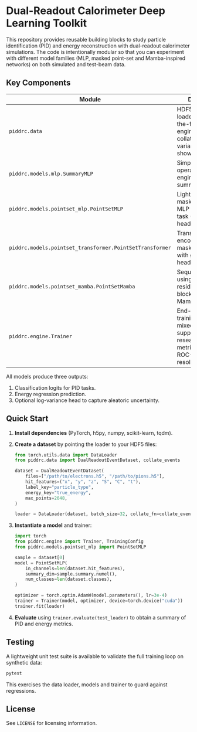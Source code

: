 # Dual-Readout Calorimeter Deep Learning Toolkit

This repository provides reusable building blocks to study particle
identification (PID) and energy reconstruction with dual-readout
calorimeter simulations.  The code is intentionally modular so that you
can experiment with different model families (MLP, masked point-set and
Mamba-inspired networks) on both simulated and test-beam data.

## Key Components

| Module | Description |
| --- | --- |
| `piddrc.data` | HDF5 dataset loader with on-the-fly feature engineering and collate function for variable-length showers. |
| `piddrc.models.mlp.SummaryMLP` | Simple baseline operating on engineered S/C summary statistics. |
| `piddrc.models.pointset_mlp.PointSetMLP` | Lightweight masked point-set MLP with multi-task (PID + energy) head. |
| `piddrc.models.pointset_transformer.PointSetTransformer` | Transformer encoder for masked point sets with global pooling head. |
| `piddrc.models.pointset_mamba.PointSetMamba` | Sequence model using gated residual mixing blocks inspired by Mamba. |
| `piddrc.engine.Trainer` | End-to-end training loop with mixed-precision support and research-grade metrics (accuracy, ROC-AUC, energy resolution/linearity). |

All models produce three outputs:

1. Classification logits for PID tasks.
2. Energy regression prediction.
3. Optional log-variance head to capture aleatoric uncertainty.

## Quick Start

1. **Install dependencies** (PyTorch, h5py, numpy, scikit-learn, tqdm).
2. **Create a dataset** by pointing the loader to your HDF5 files:

   ```python
   from torch.utils.data import DataLoader
   from piddrc.data import DualReadoutEventDataset, collate_events

   dataset = DualReadoutEventDataset(
       files=["/path/to/electrons.h5", "/path/to/pions.h5"],
       hit_features=("x", "y", "z", "S", "C", "t"),
       label_key="particle_type",
       energy_key="true_energy",
       max_points=2048,
   )

   loader = DataLoader(dataset, batch_size=32, collate_fn=collate_events, shuffle=True)
   ```

3. **Instantiate a model** and trainer:

   ```python
   import torch
   from piddrc.engine import Trainer, TrainingConfig
   from piddrc.models.pointset_mlp import PointSetMLP

   sample = dataset[0]
   model = PointSetMLP(
       in_channels=len(dataset.hit_features),
       summary_dim=sample.summary.numel(),
       num_classes=len(dataset.classes),
   )

   optimizer = torch.optim.AdamW(model.parameters(), lr=3e-4)
   trainer = Trainer(model, optimizer, device=torch.device("cuda"))
   trainer.fit(loader)
   ```

4. **Evaluate** using `trainer.evaluate(test_loader)` to obtain a summary
   of PID and energy metrics.

## Testing

A lightweight unit test suite is available to validate the full training
loop on synthetic data:

```bash
pytest
```

This exercises the data loader, models and trainer to guard against
regressions.

## License

See `LICENSE` for licensing information.
